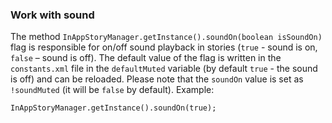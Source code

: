 
### Work with sound

The method `InAppStoryManager.getInstance().soundOn(boolean isSoundOn)` flag is responsible for on/off sound playback in stories (`true` - sound is on, `false` – sound is off). The default value of the flag is written in the `constants.xml` file in the `defaultMuted` variable (by default `true` - the sound is off) and can be reloaded. Please note that the `soundOn` value is set as `!soundMuted` (it will be `false` by default). 
Example:
```
InAppStoryManager.getInstance().soundOn(true);
```
